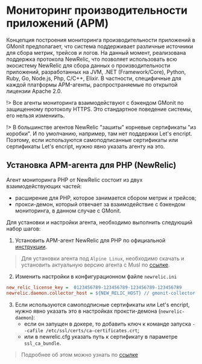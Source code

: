 # Мониторинг производительности приложений (APM)
Концепция построения мониторинга производительности приложений в GMonit предполагает, что система поддерживает различные источники для сбора метрик, трейсов и логов. На данный момент, реализована поддержка протокола NewRelic, что позволяет использовать всю экосистему NewRelic для сбора данных о производительности приложений, разработанных на JVM, .NET (Framework/Core), Python, Ruby, Go, Node.js, Php, C/C++, Elixir. В частности, специфичные для каждой платформы APM-агенты, распространяемые по открытой лицензии Apache 2.0.

!> Все агенты мониторинга взаимодействуют с бэкендом GMonit по защищенному протоколу HTTPS. Это стандартное поведение системы, его нельзя измениить. 

!> В большинстве агентов NewRelic "зашиты" корневые сертификаты "из коробки". И по умолчанию, например, там нет поддержки Let's encript. Поэтому, если используются самоподписанные сертификаты или сертификаты Let's encript, нужно явно указать агенту на это. 

## Установка APM-агента для PHP (NewRelic)
Агент мониторинга PHP от NewRelic состоит из двух взаимодействующих частей:
* расширение для PHP, которое занимается сбором метрик и трейсов;
* прокси-демон, который отвечает за взаимодействие с бэкендом мониторинга, в данном случае с GMonit. 

Для установки и настройки агента, необходимо выполнить следующий набор шагов:

1. Установить APM-агент NewRelic для PHP по официальной [инструкции](https://docs.newrelic.com/docs/apm/agents/php-agent/installation/php-agent-installation-overview).

> Для установки агента под `Alpine Linux`, необходимо скачать и установить актуальную версию агента с Musl по [ссылке](https://download.newrelic.com/php_agent/release/). 

2. Изменить настройки в конфигурационном файле `newrelic.ini` 
```ini
new_relic_license_key =  0123456789-123456789-123456789-123456789
newrelic.daemon.collector_host = ${NEW_RELIC_HOST} // gmonit-collector.<<DOMAIN>>.ru
```

3. Если используются самоподписные сертификаты или Let's encript, нужно явно указать это в настройках проксти-демона (`newrelic-daemon`):
    * если он запущен в докере, то добавить ключ к команде запуска  `--cafile /etc/ssl/certs/ca-certificates.crt`;
    * или в newrelic.cfg указать путь к сертификату в параметре `ssl_ca_bundle`. 

> Подробнее об этом можно узнать по [ссылке](пhttps://docs.newrelic.com/docs/apm/agents/php-agent/configuration/proxy-daemon-newreliccfg-settings/#proxy-settings)
